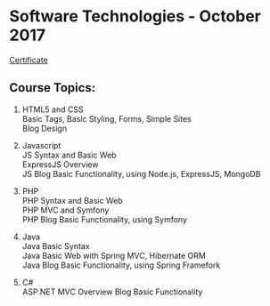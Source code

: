 # Software Technologies - October 2017

[Certificate](https://softuni.bg/certificates/details/50670/058510e6)

## Course Topics:

1. HTML5 and CSS <br/>
Basic Tags, Basic Styling, Forms, Simple Sites <br/>
Blog Design <br/>

2. Javascript <br/>
JS Syntax and Basic Web <br/>
ExpressJS Overview <br/>
JS Blog Basic Functionality, using Node.js, ExpressJS, MongoDB <br/>

3. PHP <br/>
PHP Syntax and Basic Web <br/>
PHP MVC and Symfony  <br/>
PHP Blog Basic Functionality, using Symfony <br/>

4. Java <br/>
Java Basic Syntax <br/>
Java Basic Web with Spring MVC, Hibernate ORM <br/>
Java Blog Basic Functionality, using Spring Framefork <br/>

5. C# <br/>
ASP.NET MVC Overview
Blog Basic Functionality



